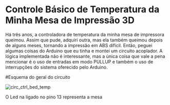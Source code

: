 # Controle Básico de Temperatura da Minha Mesa de Impressão 3D

Há três anos, a controladora de temperatura da minha mesa de impressora queimou. Assim que pude, adquiri outra, mas ela também queimou depois de alguns meses, tornando a impressão em ABS difícil. Então, peguei algumas coisas do Arduino que eu tinha e montei um circuito acoplador. A lógica implementada não é interessante, mas a única coisa que vale a pena mencionar é o uso de entradas em modo PULLUP e também o uso de interrupções do sistema oferecido pelo Arduino.

#Esquema do geral do circuito

![circ_ctrl_bed_temp](https://user-images.githubusercontent.com/32270262/215796901-b1c21cad-2267-4cbf-b717-ceda6347d588.jpg)

O Led na ligado no pino 13 representa a mesa
